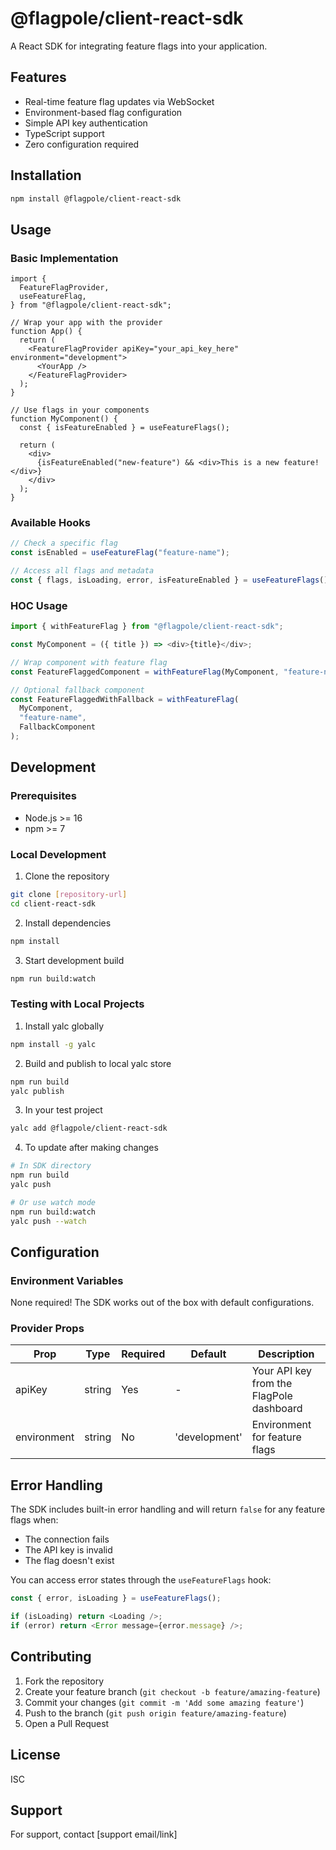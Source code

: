 # @flagpole/client-react-sdk

A React SDK for integrating feature flags into your application.

## Features

- Real-time feature flag updates via WebSocket
- Environment-based flag configuration
- Simple API key authentication
- TypeScript support
- Zero configuration required

## Installation

```bash
npm install @flagpole/client-react-sdk
```

## Usage

### Basic Implementation

```tsx
import {
  FeatureFlagProvider,
  useFeatureFlag,
} from "@flagpole/client-react-sdk";

// Wrap your app with the provider
function App() {
  return (
    <FeatureFlagProvider apiKey="your_api_key_here" environment="development">
      <YourApp />
    </FeatureFlagProvider>
  );
}

// Use flags in your components
function MyComponent() {
  const { isFeatureEnabled } = useFeatureFlags();

  return (
    <div>
      {isFeatureEnabled("new-feature") && <div>This is a new feature!</div>}
    </div>
  );
}
```

### Available Hooks

```typescript
// Check a specific flag
const isEnabled = useFeatureFlag("feature-name");

// Access all flags and metadata
const { flags, isLoading, error, isFeatureEnabled } = useFeatureFlags();
```

### HOC Usage

```typescript
import { withFeatureFlag } from "@flagpole/client-react-sdk";

const MyComponent = ({ title }) => <div>{title}</div>;

// Wrap component with feature flag
const FeatureFlaggedComponent = withFeatureFlag(MyComponent, "feature-name");

// Optional fallback component
const FeatureFlaggedWithFallback = withFeatureFlag(
  MyComponent,
  "feature-name",
  FallbackComponent
);
```

## Development

### Prerequisites

- Node.js >= 16
- npm >= 7

### Local Development

1. Clone the repository

```bash
git clone [repository-url]
cd client-react-sdk
```

2. Install dependencies

```bash
npm install
```

3. Start development build

```bash
npm run build:watch
```

### Testing with Local Projects

1. Install yalc globally

```bash
npm install -g yalc
```

2. Build and publish to local yalc store

```bash
npm run build
yalc publish
```

3. In your test project

```bash
yalc add @flagpole/client-react-sdk
```

4. To update after making changes

```bash
# In SDK directory
npm run build
yalc push

# Or use watch mode
npm run build:watch
yalc push --watch
```

## Configuration

### Environment Variables

None required! The SDK works out of the box with default configurations.

### Provider Props

| Prop        | Type   | Required | Default       | Description                              |
| ----------- | ------ | -------- | ------------- | ---------------------------------------- |
| apiKey      | string | Yes      | -             | Your API key from the FlagPole dashboard |
| environment | string | No       | 'development' | Environment for feature flags            |

## Error Handling

The SDK includes built-in error handling and will return `false` for any feature flags when:

- The connection fails
- The API key is invalid
- The flag doesn't exist

You can access error states through the `useFeatureFlags` hook:

```typescript
const { error, isLoading } = useFeatureFlags();

if (isLoading) return <Loading />;
if (error) return <Error message={error.message} />;
```

## Contributing

1. Fork the repository
2. Create your feature branch (`git checkout -b feature/amazing-feature`)
3. Commit your changes (`git commit -m 'Add some amazing feature'`)
4. Push to the branch (`git push origin feature/amazing-feature`)
5. Open a Pull Request

## License

ISC

## Support

For support, contact [support email/link]
